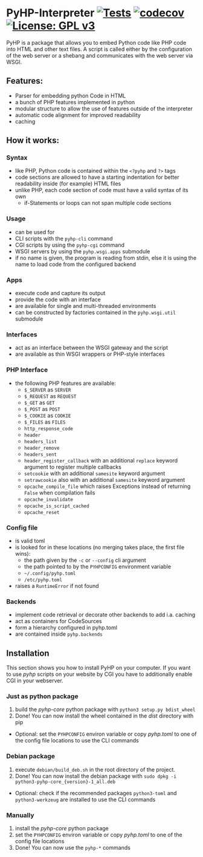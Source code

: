 # PyHP-Interpreter [![Tests](https://github.com/Deric-W/PyHP/actions/workflows/Tests.yaml/badge.svg)](https://github.com/Deric-W/PyHP/actions/workflows/Tests.yaml)  [![codecov](https://codecov.io/gh/Deric-W/PyHP/branch/master/graph/badge.svg?token=SA72E6KGXT)](https://codecov.io/gh/Deric-W/PyHP) [![License: GPL v3](https://img.shields.io/badge/License-GPLv3-blue.svg)](https://www.gnu.org/licenses/gpl-3.0)

PyHP is a package that allows you to embed Python code like PHP code into HTML and other text files.
A script is called either by the configuration of the web server or a shebang and communicates with the web server via WSGI.

## Features:

  - Parser for embedding python Code in HTML
  - a bunch of PHP features implemented in python
  - modular structure to allow the use of features outside of the interpreter
  - automatic code alignment for improved readability
  - caching
  
## How it works:

 ### Syntax
 - like PHP, Python code is contained within the `<?pyhp` and `?>` tags
 - code sections are allowed to have a starting indentation for better readability inside (for example) HTML files
 - unlike PHP, each code section of code must have a valid syntax of its own
   - if-Statements or loops can not span multiple code sections

 ### Usage
 - can be used for
  - CLI scripts with the `pyhp-cli` command
  - CGI scripts by using the `pyhp-cgi` command
  - WSGI servers by using the `pyhp.wsgi.apps` submodule
 - if no name is given, the program is reading from stdin, else it is using the name to load code from the configured backend

 ### Apps
 - execute code and capture its output
 - provide the code with an interface
 - are available for single and multi-threaded environments
 - can be constructed by factories contained in the `pyhp.wsgi.util` submodule

 ### Interfaces
 - act as an interface between the WSGI gateway and the script
 - are available as thin WSGI wrappers or PHP-style interfaces

 ### PHP Interface
 - the following PHP features are available:
     - `$_SERVER` as `SERVER`
     - `$_REQUEST` as `REQUEST`
     - `$_GET` as `GET`
     - `$_POST` as `POST`
     - `$_COOKIE` as `COOKIE`
     - `$_FILES` as `FILES`
     - `http_response_code`
     - `header`
     - `headers_list`
     - `header_remove`
     - `headers_sent`
     - `header_register_callback` with an additional `replace` keyword argument to register multiple callbacks
     - `setcookie` with an additional `samesite` keyword argument
     - `setrawcookie` also with an additional `samesite` keyword argument
     - `opcache_compile_file` which raises Exceptions instead of returning `False` when compilation fails
     - `opcache_invalidate`
     - `opcache_is_script_cached`
     - `opcache_reset`

  ### Config file

  - is valid toml
  - is looked for in these locations (no merging takes place, the first file wins):
    - the path given by the `-c` or `--config` cli argument
    - the path pointed to by the `PYHPCONFIG` environment variable
    - `~/.config/pyhp.toml`
    - `/etc/pyhp.toml`
  - raises a `RuntimeError` if not found
  
  ### Backends

  - implement code retrieval or decorate other backends to add i.a. caching
  - act as containers for CodeSources
  - form a hierarchy configured in pyhp.toml
  - are contained inside `pyhp.backends`
   
  ## Installation
  
  This section shows you how to install PyHP on your computer.
  If you want to use *pyhp* scripts on your website by CGI you have to additionally enable CGI in your webserver.
  
  ### Just as python package
  1. build the *pyhp-core* python package with `python3 setup.py bdist_wheel`
  2. Done! You can now install the wheel contained in the *dist* directory with pip
      
  - Optional: set the `PYHPCONFIG` environ variable or copy *pyhp.toml* to one of the config file locations to use the CLI commands

  ### Debian package
  1. execute `debian/build_deb.sh` in the root directory of the project.
  2. Done! You can now install the debian package with `sudo dpkg -i python3-pyhp-core_{version}-1_all.deb`

  - Optional: check if the recommended packages `python3-toml` and `python3-werkzeug` are installed to use the CLI commands 

  ### Manually
  1. install the *pyhp-core* python package
  2. set the `PYHPCONFIG` environ variable or copy *pyhp.toml* to one of the config file locations
  3. Done! You can now use the `pyhp-*` commands


